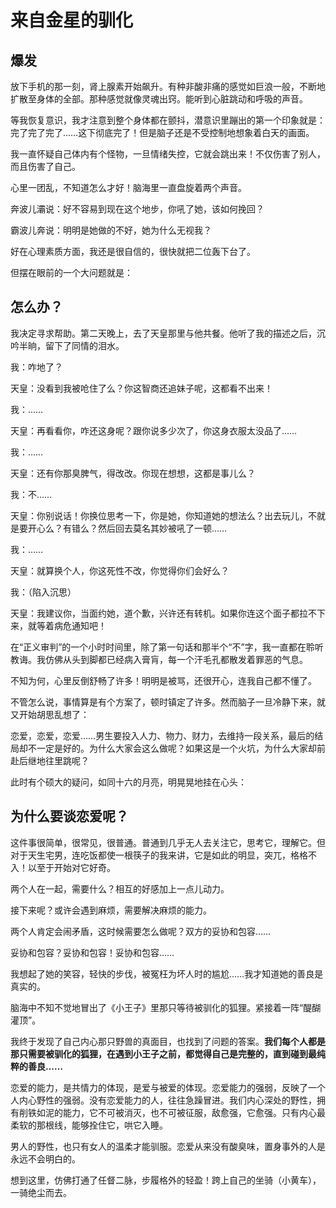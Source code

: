# 来自金星的驯化

## 爆发

放下手机的那一刻，肾上腺素开始飙升。有种非酸非痛的感觉如巨浪一般，不断地扩散至身体的全部。那种感觉就像灵魂出窍。能听到心脏跳动和呼吸的声音。

等我恢复意识，我才注意到整个身体都在颤抖，潜意识里蹦出的第一个印象就是：完了完了完了……这下彻底完了！但是脑子还是不受控制地想象着白天的画面。

我一直怀疑自己体内有个怪物，一旦情绪失控，它就会跳出来！不仅伤害了别人，而且伤害了自己。

心里一团乱，不知道怎么才好！脑海里一直盘旋着两个声音。

奔波儿灞说：好不容易到现在这个地步，你吼了她，该如何挽回？

霸波儿奔说：明明是她做的不好，她为什么无视我？

好在心理素质方面，我还是很自信的，很快就把二位轰下台了。

但摆在眼前的一个大问题就是：

## 怎么办？

我决定寻求帮助。第二天晚上，去了天皇那里与他共餐。他听了我的描述之后，沉吟半晌，留下了同情的泪水。

我：咋地了？

天皇：没看到我被呛住了么？你这智商还追妹子呢，这都看不出来！

我：……

天皇：再看看你，咋还这身呢？跟你说多少次了，你这身衣服太没品了……

我：……

天皇：还有你那臭脾气，得改改。你现在想想，这都是事儿么？

我：不……

天皇：你别说话！你换位思考一下，你是她，你知道她的想法么？出去玩儿，不就是要开心么？有错么？然后回去莫名其妙被吼了一顿……

我：……

天皇：就算换个人，你这死性不改，你觉得你们会好么？

我：（陷入沉思）

天皇：我建议你，当面约她，道个歉，兴许还有转机。如果你连这个面子都拉不下来，就等着病危通知吧！

在“正义审判”的一个小时时间里，除了第一句话和那半个“不”字，我一直都在聆听教诲。我仿佛从头到脚都已经病入膏肓，每一个汗毛孔都散发着罪恶的气息。

不知为何，心里反倒舒畅了许多！明明是被骂，还很开心，连我自己都不懂了。

不管怎么说，事情算是有个方案了，顿时镇定了许多。然而脑子一旦冷静下来，就又开始胡思乱想了：

恋爱，恋爱，恋爱……男生要投入人力、物力、财力，去维持一段关系，最后的结局却不一定是好的。为什么大家会这么做呢？如果这是一个火坑，为什么大家却前赴后继地往里跳呢？

此时有个硕大的疑问，如同十六的月亮，明晃晃地挂在心头：

## 为什么要谈恋爱呢？

这件事很简单，很常见，很普通。普通到几乎无人去关注它，思考它，理解它。但对于天生宅男，连吃饭都使一根筷子的我来讲，它是如此的明显，突兀，格格不入！以至于开始对它好奇。

两个人在一起，需要什么？相互的好感加上一点儿动力。

接下来呢？或许会遇到麻烦，需要解决麻烦的能力。

两个人肯定会闹矛盾，这时候需要怎么做呢？双方的妥协和包容……

妥协和包容？妥协和包容！妥协和包容……

我想起了她的笑容，轻快的步伐，被冤枉为坏人时的尴尬……我才知道她的善良是真实的。

脑海中不知不觉地冒出了《小王子》里那只等待被驯化的狐狸。紧接着一阵“醍醐灌顶”。

我终于发现了自己内心那只野兽的真面目，也找到了问题的答案。**我们每个人都是那只需要被驯化的狐狸，在遇到小王子之前，都觉得自己是完整的，直到碰到最纯粹的善良……**

恋爱的能力，是共情力的体现，是爱与被爱的体现。恋爱能力的强弱，反映了一个人内心野性的强弱。没有恋爱能力的人，往往急躁冒进。我们内心深处的野性，拥有削铁如泥的能力，它不可被消灭，也不可被征服，敌愈强，它愈强。只有内心最柔软的那根线，能够拴住它，哄它入睡。

男人的野性，也只有女人的温柔才能驯服。恋爱从来没有酸臭味，置身事外的人是永远不会明白的。

想到这里，仿佛打通了任督二脉，步履格外的轻盈！跨上自己的坐骑（小黄车），一骑绝尘而去。